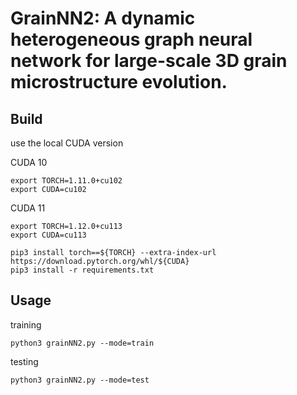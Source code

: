 # GrainNN2: A dynamic heterogeneous graph neural network for large-scale 3D grain microstructure evolution.

## Build
use the local CUDA version

CUDA 10
```
export TORCH=1.11.0+cu102
export CUDA=cu102
```
CUDA 11
```
export TORCH=1.12.0+cu113
export CUDA=cu113
```

```
pip3 install torch==${TORCH} --extra-index-url https://download.pytorch.org/whl/${CUDA}
pip3 install -r requirements.txt
```

## Usage
training
```
python3 grainNN2.py --mode=train
```

testing

```
python3 grainNN2.py --mode=test
```
